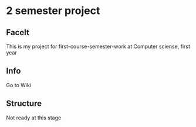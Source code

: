 # 2 semester project

## FaceIt

This is my project for first-course-semester-work at Computer sciense, first year

## Info

Go to Wiki

## Structure

Not ready at this stage
